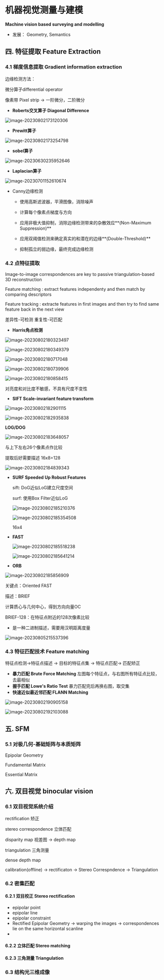 # 机器视觉测量与建模

**Machine vision based surveying and modelling**

+ 发展： Geometry, Semantics



## 四. 特征提取 Feature Extraction

### 4.1 梯度信息提取 Gradient information extraction

边缘检测方法：

微分算子differential operator

像素带 Pixel strip   ->   一阶微分，二阶微分

+ **Roberts交叉算子 Diagonal Difference**

![image-20230802173120306](C:\Users\18217\AppData\Roaming\Typora\typora-user-images\image-20230802173120306.png)



+ **Prewitt算子** 

![image-20230802173254798](C:\Users\18217\AppData\Roaming\Typora\typora-user-images\image-20230802173254798.png)

+ **sobel算子**

![image-20230630235952646](C:\Users\18217\AppData\Roaming\Typora\typora-user-images\image-20230630235952646.png)

+ **Laplacian算子**

![image-20230701152610674](C:\Users\18217\AppData\Roaming\Typora\typora-user-images\image-20230701152610674.png)

+ Canny边缘检测

  + 使用高斯滤波器，平滑图像，消除噪声

  + 计算每个像素点梯度与方向

  + 应用非极大值抑制，消除边缘检测带来的杂散效应**(Non-Maximum Suppression)**

  + 应用双阈值检测来确定真实的和潜在的边缘**(Double-Threshold)**

  + 抑制孤立的弱边缘，最终完成边缘检测

### **4.2 点特征提取**

Image-to-image correspondences are key to passive triangulation-based 3D reconstruction

Feature matching : extract features independenty and then match by comparing descriptors

Feature tracking : extracte features in first images and then try to find same feature back in the next view

差异性-可检测   重复性-可匹配

+ **Harris角点检测**

![image-20230802180323497](C:\Users\18217\AppData\Roaming\Typora\typora-user-images\image-20230802180323497.png)

![image-20230802180349379](C:\Users\18217\AppData\Roaming\Typora\typora-user-images\image-20230802180349379.png)



![image-20230802180717048](C:\Users\18217\AppData\Roaming\Typora\typora-user-images\image-20230802180717048.png)





![image-20230802180739906](C:\Users\18217\AppData\Roaming\Typora\typora-user-images\image-20230802180739906.png)





![image-20230802180858415](C:\Users\18217\AppData\Roaming\Typora\typora-user-images\image-20230802180858415.png)

对亮度和对比度不敏感，不具有尺度不变性

+ **SIFT Scale-invariant feature transform**

![image-20230802182901115](C:\Users\18217\AppData\Roaming\Typora\typora-user-images\image-20230802182901115.png)

![image-20230802182935838](C:\Users\18217\AppData\Roaming\Typora\typora-user-images\image-20230802182935838.png)

**LOG/DOG**

![image-20230802183648057](C:\Users\18217\AppData\Roaming\Typora\typora-user-images\image-20230802183648057.png)

与上下左右26个像素点作比较

提取后好需要描述  16x8=128

![image-20230802184839343](C:\Users\18217\AppData\Roaming\Typora\typora-user-images\image-20230802184839343.png)

+ **SURF   Speeded Up Robust Features**

  sift: DoG近似LoG建立尺度空间

  surf: 使用Box Filter近似LoG

  ![image-20230802185210376](C:\Users\18217\AppData\Roaming\Typora\typora-user-images\image-20230802185210376.png)

  ![image-20230802185354508](C:\Users\18217\AppData\Roaming\Typora\typora-user-images\image-20230802185354508.png)

  16x4

+ **FAST**

  ![image-20230802185518238](C:\Users\18217\AppData\Roaming\Typora\typora-user-images\image-20230802185518238.png)

  ![image-20230802185641214](C:\Users\18217\AppData\Roaming\Typora\typora-user-images\image-20230802185641214.png)

+ **ORB**

![image-20230802185856909](C:\Users\18217\AppData\Roaming\Typora\typora-user-images\image-20230802185856909.png)

关键点：Oriented FAST

描述：BRIEF

计算质心与几何中心，得到方向向量OC

BRIEF-128：在特征点附近的128次像素比较

+ 是一种二进制描述，需要用汉明距离度量

![image-20230805215537396](C:\Users\18217\AppData\Roaming\Typora\typora-user-images\image-20230805215537396.png)







### 4.3 特征匹配技术 Feature matching

特征点检测->特征点描述    ->     目标的特征点集     ->  特征点匹配-> 匹配矫正

+ **暴力匹配 Brute Force Matching**   左图每个特征点，与右图所有特征点比较，去最相似
+ **握手匹配  Lowe's Ratio Test** 暴力匹配完后再换右图，取交集
+ **快速近似最近邻匹配 FLANN Matching**  

![image-20230802190905158](C:\Users\18217\AppData\Roaming\Typora\typora-user-images\image-20230802190905158.png)

![image-20230802192103088](C:\Users\18217\AppData\Roaming\Typora\typora-user-images\image-20230802192103088.png)





## **五. SFM**

### 5.1 对极几何-基础矩阵与本质矩阵

Epipolar Geometry

Fundamental Matrix

Essential Matrix





















##  六. 双目视觉 binocular vision

### 6.1 双目视觉系统介绍

rectification 矫正

stereo correspondence 立体匹配

disparity map 视差图  -> depth map  

triangulation  三角测量



dense      depth map

calibration(offline) -> rectificaton -> Stereo Correspndence -> Triangulation

### 6.2 密集匹配

#### 6.2.1 双目校正 Stereo rectification

+ epipolar point
+ epipolar line
+ epipolar constraint
+ Rectified Epipolar Geometry    -> warping the images   ->    correspondences lie on the same horizontal scanline
+ 

#### 6.2.2 立体匹配 Stereo matching

#### 6.2.3 三角测量 Triangulation









### 6.3 结构光三维成像

